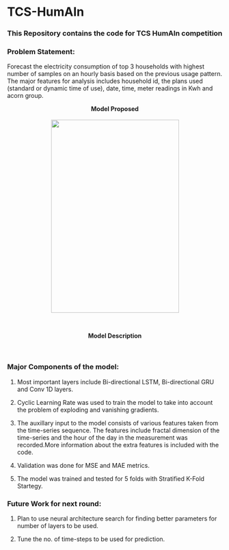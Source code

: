 # TCS-HumAIn
### This Repository contains the code for TCS HumAIn competition

### Problem Statement:

Forecast the electricity consumption of top 3 households with highest number of samples on an hourly basis based on the previous usage pattern. The major features for analysis includes household id, the plans used (standard or dynamic time of use), date, time, meter readings in Kwh and acorn group.


<p align="center">
<b>Model Proposed</b><br><br>
<img width="299" height="451" src="https://github.com/Sreyan88/TCS-HumAIn/blob/master/Extra/tatadiag.png">
</p></br>

<p align="center">
  <b> Model Description </b><br>
  </p></br>
  
 ### Major Components of the model:
 
 1. Most important layers include Bi-directional LSTM, Bi-directional GRU and Conv 1D layers.
 
 2. Cyclic Learning Rate was used to train the model to take into account the problem of exploding and vanishing gradients.
 
 3. The auxillary input to the model consists of various features taken from the time-series sequence. The features include fractal dimension of the time-series and the hour of the day in the measurement was recorded.More information about the extra features is included with the code.
 
 4. Validation was done for MSE and MAE metrics.
 
 5. The model was trained and tested for 5 folds with Stratified K-Fold Startegy.
 
 
 ### Future Work for next round:
 
 1. Plan to use neural architecture search for finding better parameters for number of layers to be used.
 
 2. Tune the no. of time-steps to be used for prediction.
